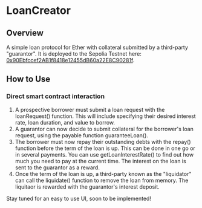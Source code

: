 # LoanCreator
## Overview
A simple loan protocol for Ether with collateral submitted by a third-party "guarantor". It is deployed to the Sepolia Testnet here: [0x90Ebfccef2AB1f8418e12455dB60a22E8C90281f](https://sepolia.etherscan.io/address/0x90ebfccef2ab1f8418e12455db60a22e8c90281f).

## How to Use
### Direct smart contract interaction
1. A prospective borrower must submit a loan request with the loanRequest() function. This will include specifying their desired interest rate, loan duration, and value to borrow.
1. A guarantor can now decide to submit collateral for the borrower's loan request, using the payable function guaranteeLoan().
1. The borrower must now repay their outstanding debts with the repay() function before the term of the loan is up. This can be done in one go or in several payments. You can use getLoanInterestRate() to find out how much you need to pay at the current time. The interest on the loan is sent to the guarantor as a reward.
1. Once the term of the loan is up, a third-party known as the "liquidator" can call the liquidate() function to remove the loan from memory. The liquitaor is rewarded with the guarantor's interest deposit.

Stay tuned for an easy to use UI, soon to be implemented!